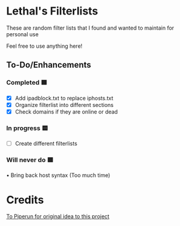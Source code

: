 # Lethal's Filterlists

These are random filter lists that I found and wanted to maintain for personal use

Feel free to use anything here!

## To-Do/Enhancements
### Completed 🟩

- [x] Add ipadblock.txt to replace iphosts.txt
- [x] Organize filterlist into different sections
- [x] Check domains if they are online or dead

### In progress 🟨

- [ ] Create different filterlists

### Will never do 🟥

• Bring back host syntax (Too much time)

# Credits
[To Piperun for original idea to this project](https://github.com/piperun/iploggerfilter)

